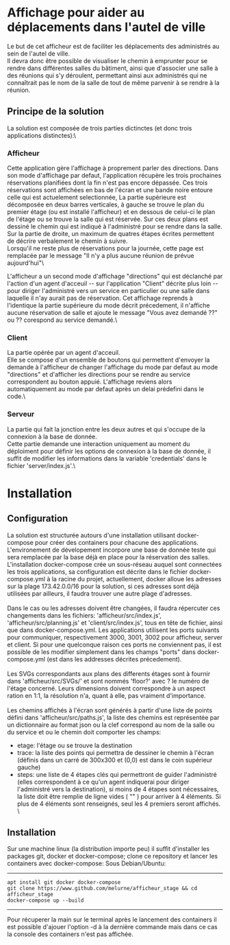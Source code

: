 # Affichage pour aider au déplacements dans l'autel de ville
Le but de cet afficheur est de faciliter les déplacements des administrés au sein de l'autel de ville.\
Il devra donc être possible de visualiser le chemin à emprunter pour se rendre dans différentes salles du bâtiment, ainsi que d'associer une salle à des réunions qui s'y déroulent, permettant ainsi aux administrés qui ne connaîtrait pas le nom de la salle de tout de même parvenir à se rendre à la réunion.

## Principe de la solution
La solution est composée de trois parties dictinctes (et donc trois applications distinctes):\

### Afficheur
Cette application gère l'affichage à proprement parler des directions.
Dans son mode d'affichage par defaut, l'application récupère les trois prochaines réservations planifiées dont la fin n'est pas encore dépassée. Ces trois réservations sont affichées en bas de l'écran et une bande noire entoure celle qui est actuelement selectionnée, La partie supérieure est décomposée en deux barres verticales, à gauche se trouve le plan du premier étage (ou est installé l'afficheur) et en dessous de celui-ci le plan de l'étage ou se trouve la salle qui est réservée. Sur ces deux plans est dessiné le chemin qui est indiqué à l'administré pour se rendre dans la salle. Sur la partie de droite, un maximum de quatres étapes écrites permettent de décrire verbalement le chemin à suivre.\
Lorsqu'il ne reste plus de réservations pour la journée, cette page est remplacée par le message "Il n'y a plus aucune réunion de prévue aujourd'hui"\\

L'afficheur a un second mode d'affichage "directions" qui est déclanché par l'action d'un agent d'acceuil -- sur l'application "Client" décrite plus loin -- pour diriger l'administré vers un service en particulier ou une salle dans laquelle il n'ay aurait pas de réservation. Cet affichage reprends à l'identique la partie supérieure du mode décrit précedement, il n'affiche aucune réservation de salle et ajoute le message "Vous avez demandé ??" ou ?? corespond au service demandé.\

### Client
La partie opérée par un agent d'acceuil.\
Elle se compose d'un ensemble de boutons qui permettent d'envoyer la demande à l'afficheur de changer l'affichage du mode par defaut au mode "directions" et d'afficher les directions pour se rendre au service correspondent au bouton appuié. L'affichage reviens alors automatiquement au mode par defaut après un delai prédefini dans le code.\

### Serveur
La partie qui fait la jonction entre les deux autres et qui s'occupe de la connexion à la base de donnée.\
Cette partie demande une interaction uniquement au moment du déploiment pour définir les options de connexion à la base de donnée, il suffit de modifier les informations dans la variable 'credentials' dans le fichier 'server/index.js'.\


# Installation
## Configuration
La solution est structurée autours d'une installation utilisant docker-compose pour créer des containers pour chacune des applications. L'environement de dévelopement incorpore une base de donnée teste qui sera remplacée par la base déjà en place pour la réservation des salles. L'installation docker-compose crée un sous-réseau auquel sont connectées les trois applications, sa configuration est décrite dans le fichier docker-compose.yml à la racine du projet, actuellement, docker alloue les adresses sur la plage 173.42.0.0/16 pour la solution, si ces adresses sont déjà utilisées par ailleurs, il faudra trouver une autre plage d'adresses. \
\
Dans le cas ou les adresses doivent être changées, il faudra répercuter ces changements dans les fichiers: 'afficheur/src/index.js', 'afficheur/src/planning.js' et 'client/src/index.js', tous en tête de fichier, ainsi que dans docker-compose.yml. Les applications utilisent les ports suivants pour communiquer, respectivement 3000, 3001, 3002 pour afficheur, server et client. Si pour une quelconque raison ces ports ne conviennent pas, il est possible de les modifier simplement dans les champs "ports" dans docker-compose.yml (est dans les addresses décrites précedement).\
\
Les SVGs correspondants aux plans des differents étages sont à fournir dans 'afficheur/src/SVGs/' et sont nommés 'floor?' avec ? le numéro de l'étage concerné. Leurs dimensions doivent correspondre à un aspect ration en 1:1, la résolution n'a, quant à elle, pas vraiment d'importance.\
\
Les chemins affichés à l'écran sont générés à partir d'une liste de points défini dans 'afficheur/src/paths.js', la liste des chemins est représentée par un dictionnaire au format json ou la clef correspond au nom de la salle ou du service et ou le chemin doit comporter les champs: 
- etage: l'étage ou se trouve la destination
- trace: la liste des points qui permettra de dessiner le chemin à l'écran (définis dans un carré de 300x300 et (0,0) est dans le coin supérieur gauche)
- steps: une liste de 4 étapes clés qui permettront de guider l'administré (elles correspondent à ce qu'un agent indiquerai pour diriger l'administré vers la destination), si moins de 4 étapes sont nécessaires, la liste doit être remplie de ligne vides ( "" ) pour arriver à 4 éléments. Si plus de 4 éléments sont renseignés, seul les 4 premiers seront affichés.\
\


## Installation
Sur une machine linux (la distribution importe peu) il suffit d'installer les packages git, docker et docker-compose; clone ce repository et lancer les containers avec docker-compose:
Sous Debian/Ubuntu:
- - -	
	apt install git docker docker-compose
	git clone https://www.github.com/melurne/afficheur_stage && cd afficheur_stage
	docker-compose up --build
- - -
Pour récuperer la main sur le terminal après le lancement des containers il est possible d'ajouer l'option -d à la dernière commande mais dans ce cas la console des containers n'est pas affichée.



